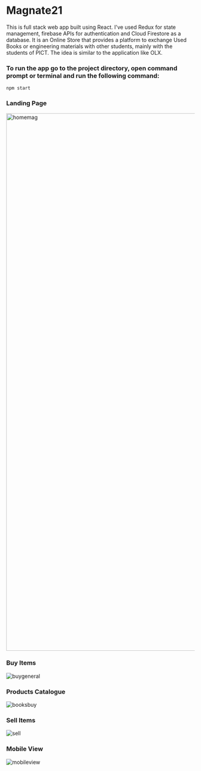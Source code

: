 # Magnate21
This is full stack web app built using React. I've used Redux for state management, firebase APIs for authentication and Cloud Firestore as a database.
It is an Online Store that provides a platform to exchange Used Books or engineering materials with other students, mainly with the students of PICT. The idea is similar to the application like OLX. 


### To run the app go to the project directory, open command prompt or terminal and run the following command:
    npm start
    

### Landing Page
<img width="1431" alt="homemag" src="https://user-images.githubusercontent.com/60639272/180151074-4d5a0c15-339b-4a86-93c5-f5b39b0a474a.png">

### Buy Items
![buygeneral](https://user-images.githubusercontent.com/60639272/180053186-65cf1126-f58c-4b04-8585-bfa9fecd93be.jpeg)

### Products Catalogue
![booksbuy](https://user-images.githubusercontent.com/60639272/180053986-60671977-71be-47dd-8fa9-7d459374c311.jpeg)

### Sell Items
![sell](https://user-images.githubusercontent.com/60639272/180054370-722c45a0-7d8a-4069-8867-7f3ae1b91f11.jpeg)

### Mobile View
![mobileview](https://user-images.githubusercontent.com/60639272/180054677-00779c74-a88a-47da-a856-44852b903201.jpeg)

